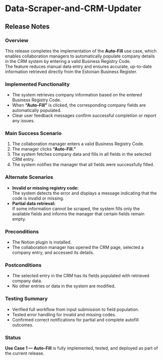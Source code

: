# Data-Scraper-and-CRM-Updater

## Release Notes

### Overview
This release completes the implementation of the **Auto-Fill** use case, which enables collaboration managers to automatically populate company details in the CRM system by entering a valid Business Registry Code.  
The feature reduces manual data entry and ensures accurate, up-to-date information retrieved directly from the Estonian Business Register.

### Implemented Functionality
- The system retrieves company information based on the entered Business Registry Code.  
- When **“Auto-Fill”** is clicked, the corresponding company fields are automatically populated.  
- Clear user feedback messages confirm successful completion or report any issues.

### Main Success Scenario
1. The collaboration manager enters a valid Business Registry Code.  
2. The manager clicks **“Auto-Fill.”**  
3. The system fetches company data and fills in all fields in the selected CRM entry.  
4. The system notifies the manager that all fields were successfully filled.

### Alternate Scenarios
- **Invalid or missing registry code:**  
  The system detects the error and displays a message indicating that the code is invalid or missing.  
- **Partial data retrieval:**  
  If some information cannot be scraped, the system fills only the available fields and informs the manager that certain fields remain empty.

### Preconditions
- The Notion plugin is installed.  
- The collaboration manager has opened the CRM page, selected a company entry, and accessed its details.

### Postconditions
- The selected entry in the CRM has its fields populated with retrieved company data.  
- No other entries or data in the system are modified.

### Testing Summary
- Verified full workflow from input submission to field population.  
- Tested error handling for invalid and missing codes.  
- Confirmed correct notifications for partial and complete autofill outcomes.

### Status
**Use Case 1 — Auto-Fill** is fully implemented, tested, and deployed as part of the current release.

